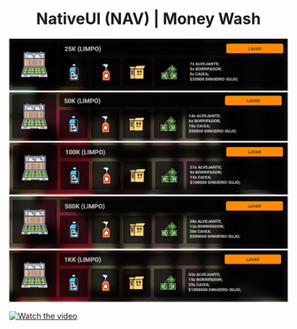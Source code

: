 <!DOCTYPE html>
<html lang="en">
<head>
<meta charset="UTF-8">
<meta name="viewport" content="width=device-width, initial-scale=1.0">
<meta http-equiv="X-UA-Compatible" content="ie=edge">
<meta name="Description" content="Enter your description here"/>
<link rel="stylesheet" href="https://cdnjs.cloudflare.com/ajax/libs/twitter-bootstrap/4.5.0/css/bootstrap.min.css">
<link rel="stylesheet" href="https://cdnjs.cloudflare.com/ajax/libs/font-awesome/5.14.0/css/all.min.css">
<link rel="stylesheet" href="assets/css/style.css">

</head>
<body>
 
  <div id="teste" class="d-flex justify-content-center">
   
   <center><h1>NativeUI (NAV) | Money Wash</h1></center>
   <center><img  src="github-assets/image-25wash.png"></img></center>
   <center><img  src="github-assets/image-50wash.png"></img></center>
   <center><img  src="github-assets/image-100wash.png"></img></center>
   <center><img  src="github-assets/image-500wash.png"></img></center>
   <center><img  src="github-assets/image-1000wash.png"></img></center>
   
   [![Watch the video](https://imgur.com/undefined.png)](https://www.youtube.com/watch?v=k50gWAs_ZVI)
    
  </div>
  
</body>
</html>
